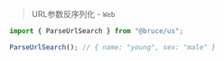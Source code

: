 > URL参数反序列化 - `Web`

```js
import { ParseUrlSearch } from "@bruce/us";

ParseUrlSearch(); // { name: "young", sex: "male" }
```